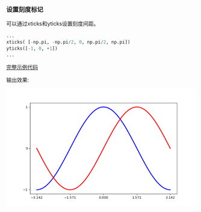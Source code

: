 ### 设置刻度标记

可以通过xticks和yticks设置刻度间距。

```python
...
xticks( [-np.pi, -np.pi/2, 0, np.pi/2, np.pi])
yticks([-1, 0, +1])
...
```

[完整示例代码](exercice_5.py)

输出效果:

![Figure_5](Figure_5.png)
